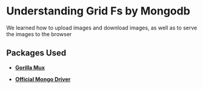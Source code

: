 # Understanding Grid Fs by Mongodb

We learned how to upload images and download images, as well as to serve the images to the browser

## Packages Used

+ **[Gorilla Mux](https://pkg.go.dev/github.com/gorilla/mux)**

+ **[Official Mongo Driver](https://pkg.go.dev/go.mongodb.org/mongo-driver/mongo)**